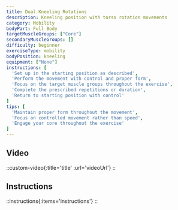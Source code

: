 ```yaml
---
title: Dual Kneeling Rotations
description: Kneeling position with torso rotation movements
category: Mobility
bodyPart: Full Body
targetMuscleGroups: ["Core"]
secondaryMuscleGroups: []
difficulty: beginner
exerciseType: mobility
bodyPosition: kneeling
equipment: ["None"]
instructions: [
  'Set up in the starting position as described',
  'Perform the movement with control and proper form',
  'Focus on the target muscle groups throughout the exercise',
  'Complete the prescribed repetitions or duration',
  'Return to starting position with control'
]
tips: [
  'Maintain proper form throughout the movement',
  'Focus on controlled movement rather than speed',
  'Engage your core throughout the exercise'
]
---
```


## Video

::custom-video{:title='title' :url='videoUrl'}
::

## Instructions

::instructions{:items='instructions'}
::

